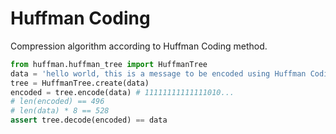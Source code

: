# Huffman Coding

Compression algorithm according to Huffman Coding method.

```python
from huffman.huffman_tree import HuffmanTree 
data = 'hello world, this is a message to be encoded using Huffman Coding.'.encode()
tree = HuffmanTree.create(data)
encoded = tree.encode(data) # 11111111111111010...
# len(encoded) == 496
# len(data) * 8 == 528
assert tree.decode(encoded) == data
```